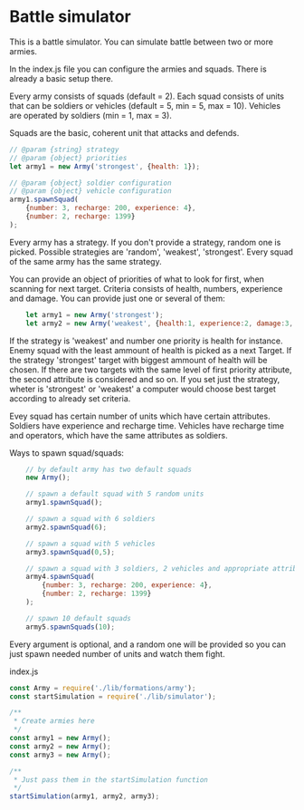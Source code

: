 # Battle simulator
This is a battle simulator. You can simulate battle between two or more armies.

In the index.js file you can configure the armies and squads. There is already a basic setup there.

Every army consists of squads (default = 2). Each squad consists of units that can be soldiers or vehicles (default = 5, min = 5, max = 10). Vehicles are operated by soldiers (min = 1, max = 3).

Squads are the basic, coherent unit that attacks and defends.

```javascript
// @param {string} strategy
// @param {object} priorities
let army1 = new Army('strongest', {health: 1});

// @param {object} soldier configuration
// @param {object} vehicle configuration
army1.spawnSquad(
	{number: 3, recharge: 200, experience: 4},
	{number: 2, recharge: 1399}
);
```
Every army has a strategy. If you don't provide a strategy, random one is picked. Possible strategies are 'random', 'weakest', 'strongest'. Every squad of the same army has the same strategy.

You can provide an object of priorities of what to look for first, when scanning for next target. Criteria consists of health, numbers, experience and damage. You can provide just one or several of them:
```javascript
    let army1 = new Army('strongest');
    let army2 = new Army('weakest', {health:1, experience:2, damage:3, numbers:4});
```
If the strategy is 'weakest' and number one priority is health for instance. Enemy squad with the least ammount of health is picked as a next Target.
If the strategy 'strongest' target with biggest ammount of health will be chosen.
If there are two targets with the same level of first priority attribute, the second attribute is considered and so on.
If you set just the strategy, wheter is 'strongest' or 'weakest' a computer would choose best target according to already set criteria.

Evey squad has certain number of units which have certain attributes. Soldiers have experience and recharge time. Vehicles have recharge time and operators, which have the same attributes as soldiers.

Ways to spawn squad/squads:
```javascript
	// by default army has two default squads
	new Army();

	// spawn a default squad with 5 random units
	army1.spawnSquad();

	// spawn a squad with 6 soldiers
	army2.spawnSquad(6);

	// spawn a squad with 5 vehicles
	army3.spawnSquad(0,5);

	// spawn a squad with 3 soldiers, 2 vehicles and appropriate attributes
	army4.spawnSquad(
		{number: 3, recharge: 200, experience: 4},
		{number: 2, recharge: 1399}
	);

	// spawn 10 default squads
	army5.spawnSquads(10);
```
Every argument is optional, and a random one will be provided so you can just spawn needed number of units and watch them fight.

index.js
```javascript
const Army = require('./lib/formations/army');
const startSimulation = require('./lib/simulator');

/**
 * Create armies here
 */
const army1 = new Army();
const army2 = new Army();
const army3 = new Army();

/**
 * Just pass them in the startSimulation function
 */
startSimulation(army1, army2, army3);


```
